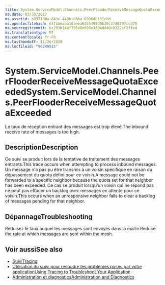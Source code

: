 ```yaml
---
title: System.ServiceModel.Channels.PeerFlooderReceiveMessageQuotaExceeded
ms.date: 03/30/2017
ms.assetid: b8371d0a-843e-440b-b86a-6996db131cb0
ms.openlocfilehash: d4fbbeaaa1daeea62b5495d0b30c37d0297ccd75
ms.sourcegitcommit: bc293b14af795e0e999e3304dd40c0222cf2ffe4
ms.translationtype: MT
ms.contentlocale: fr-FR
ms.lasthandoff: 11/26/2020
ms.locfileid: "96249915"
---
```

# <a name="systemservicemodelchannelspeerflooderreceivemessagequotaexceeded"></a><span data-ttu-id="834e0-102">System.ServiceModel.Channels.PeerFlooderReceiveMessageQuotaExceeded</span><span class="sxs-lookup"><span data-stu-id="834e0-102">System.ServiceModel.Channels.PeerFlooderReceiveMessageQuotaExceeded</span></span>

<span data-ttu-id="834e0-103">Le taux de réception entrant des messages est trop élevé.</span><span class="sxs-lookup"><span data-stu-id="834e0-103">The inbound receive rate of messages is too high.</span></span>  
  
## <a name="description"></a><span data-ttu-id="834e0-104">Description</span><span class="sxs-lookup"><span data-stu-id="834e0-104">Description</span></span>  

 <span data-ttu-id="834e0-105">Ce suivi se produit lors de la tentative de traitement des messages entrants.</span><span class="sxs-lookup"><span data-stu-id="834e0-105">This trace occurs when attempting to process inbound messages.</span></span> <span data-ttu-id="834e0-106">Un message n'a pas pu être transmis à un voisin spécifique en raison du dépassement du quota défini pour ce voisin.</span><span class="sxs-lookup"><span data-stu-id="834e0-106">A message could not be forwarded to a specific neighbor because the quota set for that neighbor has been exceeded.</span></span> <span data-ttu-id="834e0-107">Ce cas se produit lorsqu’un voisin qui ne répond pas ne peut pas effacer un backlog avec messages en attente pour ce voisin.</span><span class="sxs-lookup"><span data-stu-id="834e0-107">This occurs when an unresponsive neighbor fails to clear a backlog of messages pending for that neighbor.</span></span>  
  
## <a name="troubleshooting"></a><span data-ttu-id="834e0-108">Dépannage</span><span class="sxs-lookup"><span data-stu-id="834e0-108">Troubleshooting</span></span>  

 <span data-ttu-id="834e0-109">Réduisez le taux auquel les messages sont envoyés dans la maille.</span><span class="sxs-lookup"><span data-stu-id="834e0-109">Reduce the rate at which messages are sent within the mesh.</span></span>  
  
## <a name="see-also"></a><span data-ttu-id="834e0-110">Voir aussi</span><span class="sxs-lookup"><span data-stu-id="834e0-110">See also</span></span>

- [<span data-ttu-id="834e0-111">Suivi</span><span class="sxs-lookup"><span data-stu-id="834e0-111">Tracing</span></span>](index.md)
- [<span data-ttu-id="834e0-112">Utilisation du suivi pour résoudre les problèmes posés par votre application</span><span class="sxs-lookup"><span data-stu-id="834e0-112">Using Tracing to Troubleshoot Your Application</span></span>](using-tracing-to-troubleshoot-your-application.md)
- [<span data-ttu-id="834e0-113">Administration et diagnostics</span><span class="sxs-lookup"><span data-stu-id="834e0-113">Administration and Diagnostics</span></span>](../index.md)
